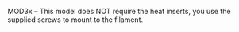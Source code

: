 
MOD3x – This model does NOT require the heat inserts, you use the supplied screws to mount to the filament.
